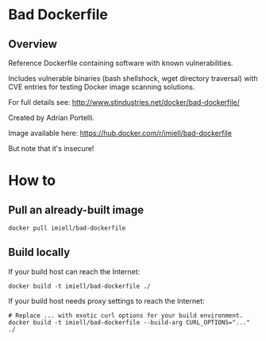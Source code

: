 Bad Dockerfile
==============

Overview
--------

Reference Dockerfile containing software with known vulnerabilities.

Includes vulnerable binaries (bash shellshock, wget directory traversal) with
CVE entries for testing Docker image scanning solutions.

For full details see: http://www.stindustries.net/docker/bad-dockerfile/

Created by Adrian Portelli.

Image available here: https://hub.docker.com/r/imiell/bad-dockerfile

But note that it's insecure!


How to
======

Pull an already-built image
---------------------------

    docker pull imiell/bad-dockerfile


Build locally
-------------

If your build host can reach the Internet:

    docker build -t imiell/bad-dockerfile ./


If your build host needs proxy settings to reach the Internet:

    # Replace ... with exotic curl options for your build environment.
    docker build -t imiell/bad-dockerfile --build-arg CURL_OPTIONS="..." ./
